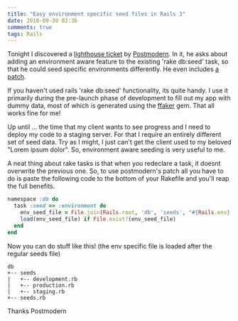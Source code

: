 ```yaml
---
title: "Easy environment specific seed files in Rails 3"
date: 2010-09-30 02:36
comments: true
tags: Rails
---
```


Tonight I discovered a [lighthouse ticket](https://rails.lighthouseapp.com/projects/8994/tickets/4908-feature-request-db-seed-files-for-each-environment) by [Postmodern](http://houseofpostmodern.wordpress.com/). In it, he asks about adding an environment aware feature to the existing 'rake db:seed' task, so that he could seed specific environments differently. He even includes [a patch](http://github.com/postmodern/rails/commit/7dd0718239c6747e1a6981aed9b9c406532e9828).

If you haven't used rails 'rake db:seed' functionality, its quite handy. I use it primarily during the pre-launch phase of development to fill out my app with dummy data, most of which is generated using the [ffaker](http://github.com/EmmanuelOga/ffaker) gem. That all works fine for me!

Up until ... the time that my client wants to see progress and I need to deploy my code to a staging server. For that I require an entirely different set of seed data. Try as I might, I just can't get the client used to my beloved "Lorem ipsum dolor". So, environment aware seeding is very useful to me.

A neat thing about rake tasks is that when you redeclare a task, it doesnt overwrite the previous one. So, to use postmodern's patch all you have to do is paste the following code to the bottom of your Rakefile and you'll reap the full benefits.

~~~ ruby
namespace :db do
  task :seed => :environment do
    env_seed_file = File.join(Rails.root, 'db', 'seeds', "#{Rails.env}.rb")
    load(env_seed_file) if File.exist?(env_seed_file)
  end
end
~~~

Now you can do stuff like this! (the env specific file is loaded after the regular seeds file)

~~~
db
+-- seeds
|   +-- development.rb
|   +-- production.rb
|   +-- staging.rb
+-- seeds.rb
~~~

Thanks Postmodern


